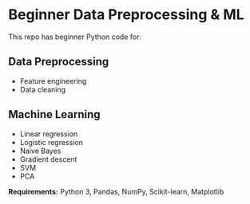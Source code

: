 # Beginner Data Preprocessing & ML

This repo has beginner Python code for:

## Data Preprocessing
- Feature engineering  
- Data cleaning  

## Machine Learning
- Linear regression  
- Logistic regression  
- Naive Bayes  
- Gradient descent  
- SVM  
- PCA  

**Requirements:** Python 3, Pandas, NumPy, Scikit-learn, Matplotlib
